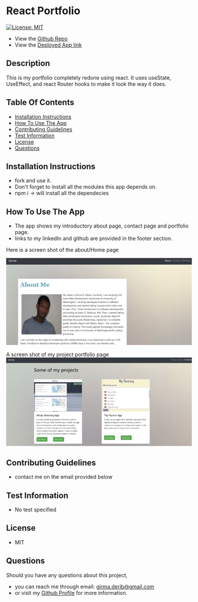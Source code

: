 # React Portfolio

[![License: MIT](https://img.shields.io/badge/License-MIT-yellow.svg)](https://opensource.org/licenses/MIT)

* View the [Github Repo](https://github.com/girmaD/react-portfolio)
* View the [Deployed App link](https://girmad.github.io/react-portfolio/)


## Description
  This is my portfolio completely redone using react. It uses useState, UseEffect, and react Router hooks to make it look the way it does.
    

## Table Of Contents 
* [Installation Instructions](#Installation-Instructions)
* [How To Use The App](#How-To-Use-The-App)
* [Contributing Guidelines](#Contributing-Guidelines)
* [Test Information](#Test-Information)
* [License](#License)
* [Questions](#Questions)


## Installation Instructions

 * fork and use it.
 * Don't forget to install all the modules this app depends on.
 * npm i -> will install all the dependecies

## How To Use The App
- The app shows my introductory about page, contact page and portfolio page.
- links to my linkedIn and github are provided in the footer section.

Here is a screen shot of the about/Home page

![Alt text](./public/images/about.png)


A screen shot of my project portfolio page
![Alt text](./public/images/portfolio.png) 


## Contributing Guidelines
 * contact me on the email provided below

## Test Information
  * No test specified

## License

 * MIT

## Questions

Should you have any questions about this project,
  * you can reach me through email: [girma.derib@gmail.com](mailto:girma.derib@gmail.com) 
  * or visit my [Github Profile](https://github.com/girmaD) for more information.
